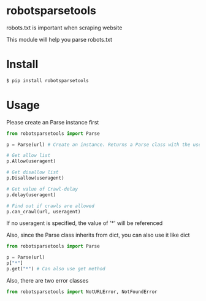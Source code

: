 # robotsparsetools
robots.txt is important when scraping website  

This module will help you parse robots.txt

# Install
```bash
$ pip install robotsparsetools
```

# Usage
Please create an Parse instance first  

```python
from robotsparsetools import Parse

p = Parse(url) # Create an instance. Returns a Parse class with the useragent as the key

# Get allow list
p.Allow(useragent)

# Get disallow list
p.Disallow(useragent)

# Get value of Crawl-delay
p.delay(useragent)

# Find out if crawls are allowed
p.can_crawl(url, useragent)
```

If no useragent is specified, the value of '*' will be referenced  

Also, since the Parse class inherits from dict, you can also use it like dict

```python
from robotsparsetools import Parse

p = Parse(url)
p["*"]
p.get("*") # Can also use get method
```  

Also, there are two error classes

```python
from robotsparsetools import NotURLError, NotFoundError
```
